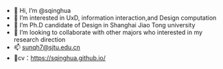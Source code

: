 - 👋 Hi, I’m @sqinghua
- 👀 I’m interested in UxD, information interaction,and Design computation
- 🌱 I’m Ph.D candidate of Design in Shanghai Jiao Tong university
- 💞️ I’m looking to collaborate with other majors who interested in my research direction
- 📫 sunqh7@sjtu.edu.cn
- 📝cv：https://sqinghua.github.io/

<!---
sqinghua/sqinghua is a ✨ special ✨ repository because its `README.md` (this file) appears on your GitHub profile.
You can click the Preview link to take a look at your changes.
--->
